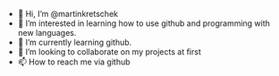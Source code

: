 - 👋 Hi, I’m @martinkretschek
- 👀 I’m interested in learning how to use github and programming with new languages.
- 🌱 I’m currently learning github.
- 💞️ I’m looking to collaborate on my projects at first
- 📫 How to reach me via github

<!---
martinkretschek/martinkretschek is a ✨ special ✨ repository because its `README.md` (this file) appears on your GitHub profile.
You can click the Preview link to take a look at your changes.
--->
